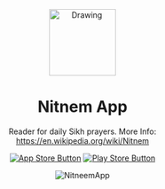 <center>
<img src="https://i.imgur.com/4ruJnPr.png" alt="Drawing" style="width: 120px;"/>

# Nitnem App

Reader for daily Sikh prayers.
More Info:
https://en.wikipedia.org/wiki/Nitnem

[![App Store Button](http://imgur.com/y8PTxr9.png "App Store Button")](https://itunes.apple.com/ca/app/nitnem-app-daily-sikh-prayer/id1332357996?mt=8)
[![Play Store Button](http://imgur.com/utWa1co.png "Play Store Button")](https://play.google.com/store/apps/details?id=com.nitnemapp)

![NitneemApp](https://i.imgur.com/ddVtTrb.png "Nitnem App")
</center>